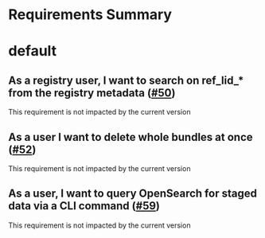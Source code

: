 
Requirements Summary
====================

# default

## As a registry user, I want to search on ref_lid_* from the registry metadata ([#50](https://github.com/NASA-PDS/registry-mgr/issues/50)) 


This requirement is not impacted by the current version
## As a user I want to delete whole bundles at once ([#52](https://github.com/NASA-PDS/registry-mgr/issues/52)) 


This requirement is not impacted by the current version
## As a user, I want to query OpenSearch for staged data via a CLI command  ([#59](https://github.com/NASA-PDS/registry-mgr/issues/59)) 


This requirement is not impacted by the current version